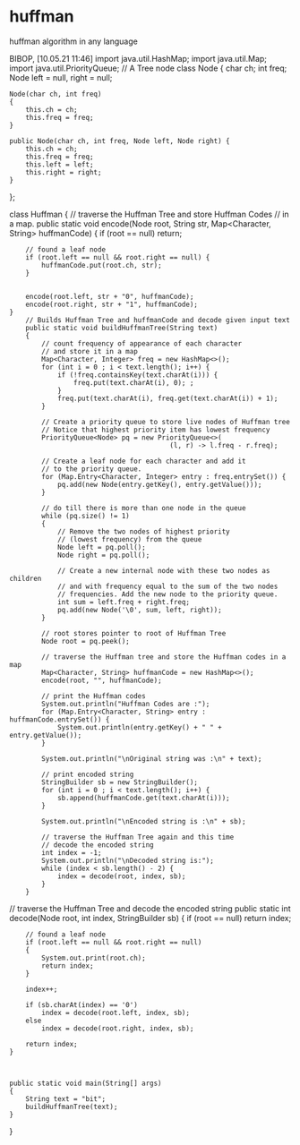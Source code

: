 # huffman
huffman algorithm in any language


BIBOP, [10.05.21 11:46]
import java.util.HashMap;
import java.util.Map;
import java.util.PriorityQueue;
// A Tree node
class Node
{
    char ch;
    int freq;
    Node left = null, right = null;

    Node(char ch, int freq)
    {
        this.ch = ch;
        this.freq = freq;
    }

    public Node(char ch, int freq, Node left, Node right) {
        this.ch = ch;
        this.freq = freq;
        this.left = left;
        this.right = right;
    }
};

class Huffman
{
    // traverse the Huffman Tree and store Huffman Codes
    // in a map.
    public static void encode(Node root, String str,
                              Map<Character, String> huffmanCode)
    {
        if (root == null)
            return;

        // found a leaf node
        if (root.left == null && root.right == null) {
            huffmanCode.put(root.ch, str);
        }


        encode(root.left, str + "0", huffmanCode);
        encode(root.right, str + "1", huffmanCode);
    }
        // Builds Huffman Tree and huffmanCode and decode given input text
        public static void buildHuffmanTree(String text)
        {
            // count frequency of appearance of each character
            // and store it in a map
            Map<Character, Integer> freq = new HashMap<>();
            for (int i = 0 ; i < text.length(); i++) {
                if (!freq.containsKey(text.charAt(i))) {
                    freq.put(text.charAt(i), 0); ;
                }
                freq.put(text.charAt(i), freq.get(text.charAt(i)) + 1);
            }
    
            // Create a priority queue to store live nodes of Huffman tree
            // Notice that highest priority item has lowest frequency
            PriorityQueue<Node> pq = new PriorityQueue<>(
                                            (l, r) -> l.freq - r.freq);
    
            // Create a leaf node for each character and add it
            // to the priority queue.
            for (Map.Entry<Character, Integer> entry : freq.entrySet()) {
                pq.add(new Node(entry.getKey(), entry.getValue()));
            }
    
            // do till there is more than one node in the queue
            while (pq.size() != 1)
            {
                // Remove the two nodes of highest priority
                // (lowest frequency) from the queue
                Node left = pq.poll();
                Node right = pq.poll();
    
                // Create a new internal node with these two nodes as children 
                // and with frequency equal to the sum of the two nodes
                // frequencies. Add the new node to the priority queue.
                int sum = left.freq + right.freq;
                pq.add(new Node('\0', sum, left, right));
            }
    
            // root stores pointer to root of Huffman Tree
            Node root = pq.peek();
    
            // traverse the Huffman tree and store the Huffman codes in a map
            Map<Character, String> huffmanCode = new HashMap<>();
            encode(root, "", huffmanCode);
    
            // print the Huffman codes
            System.out.println("Huffman Codes are :");
            for (Map.Entry<Character, String> entry : huffmanCode.entrySet()) {
                System.out.println(entry.getKey() + " " + entry.getValue());
            }
    
            System.out.println("\nOriginal string was :\n" + text);
    
            // print encoded string
            StringBuilder sb = new StringBuilder();
            for (int i = 0 ; i < text.length(); i++) {
                sb.append(huffmanCode.get(text.charAt(i)));
            }
    
            System.out.println("\nEncoded string is :\n" + sb);
     
            // traverse the Huffman Tree again and this time
            // decode the encoded string
            int index = -1;
            System.out.println("\nDecoded string is:");
            while (index < sb.length() - 2) {
                index = decode(root, index, sb);
            }
        }


// traverse the Huffman Tree and decode the encoded string
    public static int decode(Node root, int index, StringBuilder sb)
    {
        if (root == null)
            return index;

        // found a leaf node
        if (root.left == null && root.right == null)
        {
            System.out.print(root.ch);
            return index;
        }

        index++;

        if (sb.charAt(index) == '0')
            index = decode(root.left, index, sb);
        else
            index = decode(root.right, index, sb);

        return index;
    }



    public static void main(String[] args)
    {
        String text = "bit";
        buildHuffmanTree(text);
    }
}

